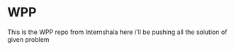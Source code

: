 # WPP
This is the WPP repo from Internshala  here i'll be pushing all the solution of given problem 
